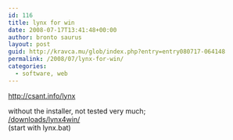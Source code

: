 ```yaml
---
id: 116
title: lynx for win
date: 2008-07-17T13:41:48+00:00
author: bronto saurus
layout: post
guid: http://kravca.mu/glob/index.php?entry=entry080717-064148
permalink: /2008/07/lynx-for-win/
categories:
  - software, web
---
```

<a href="http://csant.info/lynx" target="_blank" >http://csant.info/lynx</a>

without the installer, not tested very much;  
<a href="/downloads/lynx4win/" target="_blank" >/downloads/lynx4win/</a>  
(start with lynx.bat)
